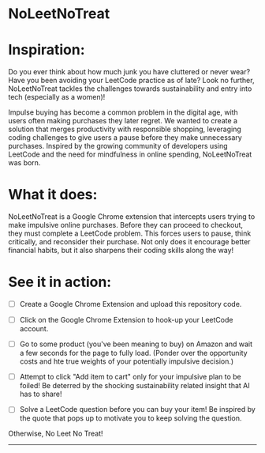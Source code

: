 # NoLeetNoTreat

# Inspiration:
Do you ever think about how much junk you have cluttered or never wear? Have you been avoiding your LeetCode practice as of late? Look no further, NoLeetNoTreat tackles the challenges towards sustainability and entry into tech (especially as a women)!

Impulse buying has become a common problem in the digital age, with users often making purchases they later regret. We wanted to create a solution that merges productivity with responsible shopping, leveraging coding challenges to give users a pause before they make unnecessary purchases. Inspired by the growing community of developers using LeetCode and the need for mindfulness in online spending, NoLeetNoTreat was born.


# What it does:
NoLeetNoTreat is a Google Chrome extension that intercepts users trying to make impulsive online purchases. Before they can proceed to checkout, they must complete a LeetCode problem. This forces users to pause, think critically, and reconsider their purchase. Not only does it encourage better financial habits, but it also sharpens their coding skills along the way!


# See it in action:

- [ ] Create a Google Chrome Extension and upload this repository code. 

- [ ] Click on the Google Chrome Extension to hook-up your LeetCode account. 

- [ ] Go to some product (you've been meaning to buy) on Amazon and wait a few seconds for the page to fully load. (Ponder over the opportunity costs and hte true weights of your potentially impulsive decision.)

- [ ] Attempt to click "Add item to cart" only for your impulsive plan to be foiled! Be deterred by the shocking sustainability related insight that AI has to share!

- [ ] Solve a LeetCode question before you can buy your item! Be inspired by the quote that pops up to motivate you to keep solving the question.

Otherwise, No Leet No Treat!

----







